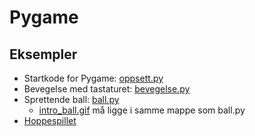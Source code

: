 # Pygame

## Eksempler

- Startkode for Pygame: [oppsett.py](oppsett.py)
- Bevegelse med tastaturet: [bevegelse.py](bevegelse.py)
- Sprettende ball: [ball.py](ball.py)
  - [intro_ball.gif](intro_ball.gif) må ligge i samme mappe som ball.py
- [Hoppespillet](./hoppespillet/readme.md)

